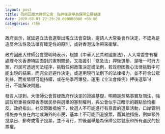 ```yaml
---
layout: post
title: 政府回應大律師公會　指押後選舉為保障公眾健康
date: 2020-08-03 22:29:20.000000000 +08:00
categories: rthk
---
```


政府表示，就延遲立法會選舉出現立法會空缺，提請人大常委會作決定，不認為是違反合法性及法律有確定性的原則，或對香港法治帶來衝擊。

政府回應大律師公會聲明時表示，根據《中華人民共和國憲法》，人大常委會有權處理今次香港特區面對的憲制問題，又指援引「緊急法」押後選舉，是唯一可行方案，市民可透過司法程序，挑戰任何政策決定或法例，若政府因擔心法律挑戰中可能出現的結果，而完全迴避作決定，或運用現行法例下的法律權力，並不符合公眾利益，而疫情很可能持續，或在冬季再爆發，運用《立法會條例》押後選舉14日，不能解決問題。

發言人提到，大律師公會質疑政府作決定的證據基礎，明顯是忽略事實及關注，強調政府重視保障香港居民參與選舉的憲制權利，與公會似乎正暗示的觀點恰恰相反。政府指出，社交距離措施下，候選人不可能進行有意義的選舉活動，口岸管制措施亦令身在內地或海外的市民，基本上不可能回港投票，而其他措施，例如額外投票日、郵寄或電子投票，並不可行，押後選舉是為保障公眾健康和所有選民的投票權。
